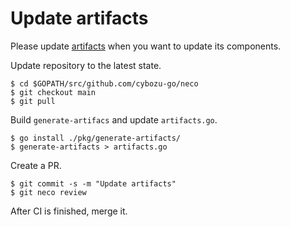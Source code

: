 Update artifacts
================

Please update [artifacts](../artifacts.go) when you want to update its components.

Update repository to the latest state.

```console
$ cd $GOPATH/src/github.com/cybozu-go/neco
$ git checkout main
$ git pull
```

Build `generate-artifacs` and update `artifacts.go`.

```console
$ go install ./pkg/generate-artifacts/
$ generate-artifacts > artifacts.go
```

Create a PR.

```console
$ git commit -s -m "Update artifacts"
$ git neco review
```

After CI is finished, merge it.
